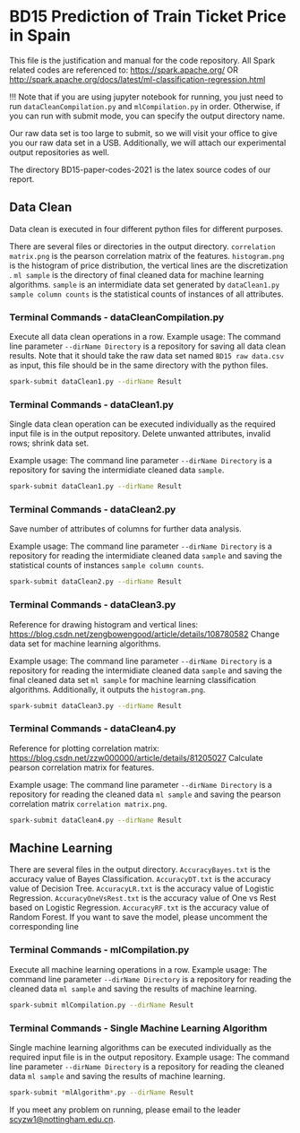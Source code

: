 # BD15 Prediction of Train Ticket Price in Spain

This file is the justification and manual for the code repository.
All Spark related codes are referenced to: https://spark.apache.org/
OR http://spark.apache.org/docs/latest/ml-classification-regression.html

!!! Note that if you are using jupyter notebook for running, you just need to run ```dataCleanCompilation.py``` and ```mlCompilation.py``` in order.
Otherwise, if you can run with submit mode, you can specify the output directory name. 

Our raw data set is too large to submit, so we will visit your office to give you our raw data set in a USB. Additionally, we will attach our experimental output repositories as well.

The directory BD15-paper-codes-2021 is the latex source codes of our report.

## Data Clean
Data clean is executed in four different python files for different purposes.

There are several files or directories in the output directory.
```correlation matrix.png``` is the pearson correlation matrix of the features.
```histogram.png``` is the histogram of price distribution, the vertical lines are the discretization .
```ml sample``` is the directory of final cleaned data for machine learning algorithms.
```sample``` is an intermidiate data set generated by ```dataClean1.py```
```sample column counts``` is the statistical counts of instances of all attributes.

### Terminal Commands - dataCleanCompilation.py
Execute all data clean operations in a row.
Example usage:
The command line parameter ```--dirName Directory``` is a repository for saving all data clean results. Note that it should take the raw data set named ```BD15 raw data.csv``` as input, this file should be in the same directory with the python files.
```bash
spark-submit dataClean1.py --dirName Result
```

### Terminal Commands - dataClean1.py
Single data clean operation can be executed individually as the required input file is in the output repository. 
Delete unwanted attributes, invalid rows; shrink data set.

Example usage:
The command line parameter ```--dirName Directory``` is a repository for saving the intermidiate cleaned data ```sample```.
```bash
spark-submit dataClean1.py --dirName Result
```

### Terminal Commands - dataClean2.py
Save number of attributes of columns for further data analysis.

Example usage:
The command line parameter ```--dirName Directory``` is a repository for reading the intermidiate cleaned data ```sample``` and saving the statistical counts of instances ```sample column counts```.
```bash
spark-submit dataClean2.py --dirName Result
```

### Terminal Commands - dataClean3.py
Reference for drawing histogram and vertical lines: https://blog.csdn.net/zengbowengood/article/details/108780582
Change data set for machine learning algorithms.

Example usage:
The command line parameter ```--dirName Directory``` is a repository for reading the intermidiate cleaned data ```sample``` and saving the final cleaned data set ```ml sample``` for machine learning classification algorithms. Additionally, it outputs the ```histogram.png```.
```bash
spark-submit dataClean3.py --dirName Result
```

### Terminal Commands - dataClean4.py
Reference for plotting correlation matrix: https://blog.csdn.net/zzw000000/article/details/81205027
Calculate pearson correlation matrix for features.

Example usage:
The command line parameter ```--dirName Directory``` is a repository for reading the cleaned data ```ml sample``` and saving the pearson correlation matrix ```correlation matrix.png```.
```bash
spark-submit dataClean4.py --dirName Result
```

## Machine Learning
There are several files in the output directory.
```AccuracyBayes.txt``` is the accuracy value of Bayes Classification.
```AccuracyDT.txt``` is the accuracy value of Decision Tree.
```AccuracyLR.txt``` is the accuracy value of Logistic Regression.
```AccuracyOneVsRest.txt``` is the accuracy value of One vs Rest based on Logistic Regression.
```AccuracyRF.txt``` is the accuracy value of Random Forest.
If you want to save the model, please uncomment the corresponding line

### Terminal Commands - mlCompilation.py
Execute all machine learning operations in a row.
Example usage:
The command line parameter ```--dirName Directory``` is a repository for reading the cleaned data ```ml sample``` and saving the results of machine learning.
```bash
spark-submit mlCompilation.py --dirName Result
```

### Terminal Commands - Single Machine Learning Algorithm
Single machine learning algorithms can be executed individually as the required input file is in the output repository. 
Example usage:
The command line parameter ```--dirName Directory``` is a repository for reading the cleaned data ```ml sample``` and saving the results of machine learning.
```bash
spark-submit *mlAlgorithm*.py --dirName Result
```

If you meet any problem on running, please email to the leader scyzw1@nottingham.edu.cn.
